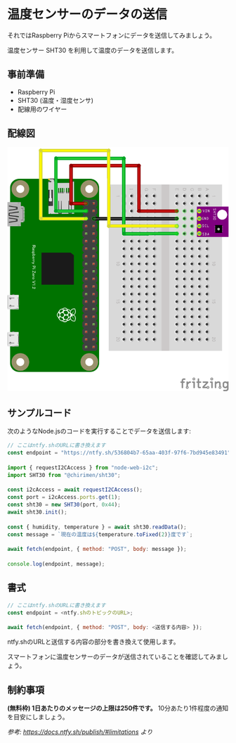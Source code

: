 # 温度センサーのデータの送信

それではRaspberry Piからスマートフォンにデータを送信してみましょう。

温度センサー SHT30 を利用して温度のデータを送信します。

## 事前準備

- Raspberry Pi
- SHT30 (温度・湿度センサ)
- 配線用のワイヤー

## 配線図

![](pizero-sht30.png)

## サンプルコード

次のようなNode.jsのコードを実行することでデータを送信します:

```js
// ここはntfy.shのURLに書き換えます
const endpoint = "https://ntfy.sh/536804b7-65aa-403f-97f6-7bd945e83491";

import { requestI2CAccess } from "node-web-i2c";
import SHT30 from "@chirimen/sht30";

const i2cAccess = await requestI2CAccess();
const port = i2cAccess.ports.get(1);
const sht30 = new SHT30(port, 0x44);
await sht30.init();

const { humidity, temperature } = await sht30.readData();
const message = `現在の温度は${temperature.toFixed(2)}度です`;

await fetch(endpoint, { method: "POST", body: message });

console.log(endpoint, message);
```

## 書式

```js
// ここはntfy.shのURLに書き換えます
const endpoint = <ntfy.shのトピックのURL>;

await fetch(endpoint, { method: "POST", body: <送信する内容> });
```

ntfy.shのURLと送信する内容の部分を書き換えて使用します。

スマートフォンに温度センサーのデータが送信されていることを確認してみましょう。

## 制約事項

**(無料枠) 1日あたりのメッセージの上限は250件です。**
10分あたり1件程度の通知を目安にしましょう。

_参考: <https://docs.ntfy.sh/publish/#limitations> より_
